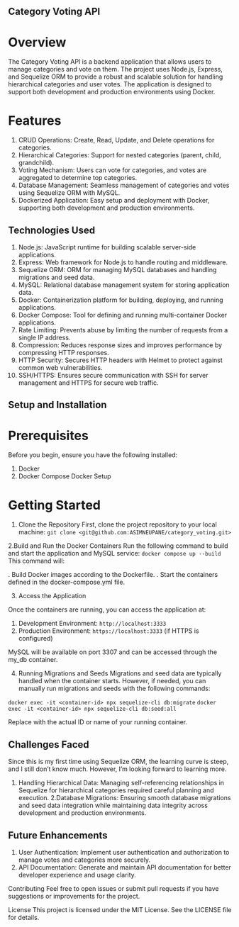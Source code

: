 ## Category Voting API
# Overview
The Category Voting API is a backend application that allows users to manage categories and vote on them. The project uses Node.js, Express, and Sequelize ORM to provide a robust and scalable solution for handling hierarchical categories and user votes. The application is designed to support both development and production environments using Docker.

# Features
1. CRUD Operations: Create, Read, Update, and Delete operations for categories.
2. Hierarchical Categories: Support for nested categories (parent, child, grandchild).
3. Voting Mechanism: Users can vote for categories, and votes are aggregated to determine top categories.
4. Database Management: Seamless management of categories and votes using Sequelize ORM with MySQL.
5. Dockerized Application: Easy setup and deployment with Docker, supporting both development and production environments.

## Technologies Used
1. Node.js: JavaScript runtime for building scalable server-side applications.
2. Express: Web framework for Node.js to handle routing and middleware.
3. Sequelize ORM: ORM for managing MySQL databases and handling migrations and seed data.
4. MySQL: Relational database management system for storing application data.
5. Docker: Containerization platform for building, deploying, and running applications.
6. Docker Compose: Tool for defining and running multi-container Docker applications.
7. Rate Limiting: Prevents abuse by limiting the number of requests from a single IP address.
8. Compression: Reduces response sizes and improves performance by compressing HTTP responses.
9. HTTP Security: Secures HTTP headers with Helmet to protect against common web vulnerabilities.
10. SSH/HTTPS: Ensures secure communication with SSH for server management and HTTPS for secure web traffic.

## Setup and Installation
# Prerequisites
Before you begin, ensure you have the following installed:


1. Docker
2. Docker Compose
Docker Setup

# Getting Started

1. Clone the Repository
First, clone the project repository to your local machine:
``git clone <git@github.com:ASIMNEUPANE/category_voting.git>``

2.Build and Run the Docker Containers
Run the following command to build and start the application and MySQL service:
``docker compose up --build``
This command will:

. Build Docker images according to the Dockerfile.
. Start the containers defined in the docker-compose.yml file.

3. Access the Application

Once the containers are running, you can access the application at:

1. Development Environment: ``http://localhost:3333``
2. Production Environment: ``https://localhost:3333`` (if HTTPS is configured)

MySQL will be available on port 3307 and can be accessed through the my_db container.

4. Running Migrations and Seeds 
Migrations and seed data are typically handled when the container starts. However, if needed, you can manually run migrations and seeds with the following commands:

``docker exec -it <container-id> npx sequelize-cli db:migrate``
``docker exec -it <container-id> npx sequelize-cli db:seed:all``

Replace <container-id> with the actual ID or name of your running container.

## Challenges Faced

Since this is my first time using Sequelize ORM, the learning curve is steep, and I still don’t know much. However, I’m looking forward to learning more.

1. Handling Hierarchical Data: Managing self-referencing relationships in Sequelize for hierarchical categories required careful planning and execution.
2.Database Migrations: Ensuring smooth database migrations and seed data integration while maintaining data integrity across development and production environments.

## Future Enhancements
1. User Authentication: Implement user authentication and authorization to manage votes and categories more securely.
2. API Documentation: Generate and maintain API documentation for better developer experience and usage clarity.

Contributing
Feel free to open issues or submit pull requests if you have suggestions or improvements for the project.

License
This project is licensed under the MIT License. See the LICENSE file for details.

